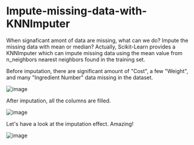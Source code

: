 # Impute-missing-data-with-KNNImputer
When signaficant amont of data are missing, what can we do? Impute the missing data with mean or median? Actually, Scikit-Learn provides a KNNImputer which can impute missing data using the mean value from n_neighbors nearest neighbors found in the training set.

Before imputation, there are significant amount of "Cost", a few "Weight", and many "Ingredient Number" data missing in the dataset.

![image](https://github.com/hanfei1986/Impute-missing-data-with-KNNImputer/assets/59255164/353dcbd8-f733-4ba4-a61d-6cdaf8e686bd)

After imputation, all the columns are filled.

![image](https://github.com/hanfei1986/Impute-missing-data-with-KNNImputer/assets/59255164/b4bcf1f2-61b0-48b9-aa32-473961a4e8ab)

Let's have a look at the imputation effect. Amazing!

![image](https://github.com/hanfei1986/Impute-missing-data-with-KNNImputer/assets/59255164/b35e2a7d-6f16-44e1-ac5c-d952e28261dc)
